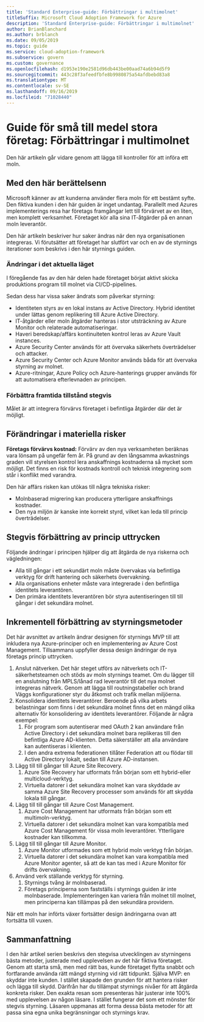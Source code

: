 ```yaml
---
title: 'Standard Enterprise-guide: Förbättringar i multimolnet'
titleSuffix: Microsoft Cloud Adoption Framework for Azure
description: 'Standard Enterprise-guide: Förbättringar i multimolnet'
author: BrianBlanchard
ms.author: brblanch
ms.date: 09/05/2019
ms.topic: guide
ms.service: cloud-adoption-framework
ms.subservice: govern
ms.custom: governance
ms.openlocfilehash: d1953e190e2581d96db443be00aad74a6b94d5f9
ms.sourcegitcommit: 443c28f3afeedfbfe8b9980875a54afdbebd83a8
ms.translationtype: MT
ms.contentlocale: sv-SE
ms.lasthandoff: 09/16/2019
ms.locfileid: "71028440"
---
```

# <a name="small-to-medium-enterprise-guide-multicloud-improvement"></a>Guide för små till medel stora företag: Förbättringar i multimolnet

Den här artikeln går vidare genom att lägga till kontroller för att införa ett moln.

## <a name="advancing-the-narrative"></a>Med den här berättelsenn

Microsoft känner av att kunderna använder flera moln för ett bestämt syfte. Den fiktiva kunden i den här guiden är inget undantag. Parallellt med Azures implementerings resa har företags framgångar lett till förvärvet av en liten, men komplett verksamhet. Företaget kör alla sina IT-åtgärder på en annan moln leverantör.

Den här artikeln beskriver hur saker ändras när den nya organisationen integreras. Vi förutsätter att företaget har slutfört var och en av de styrnings iterationer som beskrivs i den här styrnings guiden.

### <a name="changes-in-the-current-state"></a>Ändringar i det aktuella läget

I föregående fas av den här delen hade företaget börjat aktivt skicka produktions program till molnet via CI/CD-pipelines.

Sedan dess har vissa saker ändrats som påverkar styrning:

- Identiteten styrs av en lokal instans av Active Directory. Hybrid identitet under lättas genom replikering till Azure Active Directory.
- IT-åtgärder eller moln åtgärder hanteras i stor utsträckning av Azure Monitor och relaterade automatiseringar.
- Haveri beredskap/affärs kontinuiteten kontrol leras av Azure Vault instances.
- Azure Security Center används för att övervaka säkerhets överträdelser och attacker.
- Azure Security Center och Azure Monitor används båda för att övervaka styrning av molnet.
- Azure-ritningar, Azure Policy och Azure-hanterings grupper används för att automatisera efterlevnaden av principen.

### <a name="incrementally-improve-the-future-state"></a>Förbättra framtida tillstånd stegvis

Målet är att integrera förvärvs företaget i befintliga åtgärder där det är möjligt.

## <a name="changes-in-tangible-risks"></a>Förändringar i materiella risker

**Företags förvärvs kostnad:** Förvärv av den nya verksamheten beräknas vara lönsam på ungefär fem år. På grund av den långsamma avkastnings graden vill styrelsen kontrol lera anskaffnings kostnaderna så mycket som möjligt. Det finns en risk för kostnads kontroll och teknisk integrering som står i konflikt med varandra.

Den här affärs risken kan utökas till några tekniska risker:

- Molnbaserad migrering kan producera ytterligare anskaffnings kostnader.
- Den nya miljön är kanske inte korrekt styrd, vilket kan leda till princip överträdelser.

## <a name="incremental-improvement-of-the-policy-statements"></a>Stegvis förbättring av princip uttrycken

Följande ändringar i principen hjälper dig att åtgärda de nya riskerna och vägledningen:

- Alla till gångar i ett sekundärt moln måste övervakas via befintliga verktyg för drift hantering och säkerhets övervakning.
- Alla organisations enheter måste vara integrerade i den befintliga identitets leverantören.
- Den primära identitets leverantören bör styra autentiseringen till till gångar i det sekundära molnet.

## <a name="incremental-improvement-of-governance-practices"></a>Inkrementell förbättring av styrningsmetoder

Det här avsnittet av artikeln ändrar designen för styrnings MVP till att inkludera nya Azure-principer och en implementering av Azure Cost Management. Tillsammans uppfyller dessa design ändringar de nya företags princip uttrycken.

1. Anslut nätverken. Det här steget utförs av nätverkets och IT-säkerhetsteamen och stöds av moln styrnings teamet. Om du lägger till en anslutning från MPLS/lånad rad leverantör till det nya molnet integreras nätverk. Genom att lägga till routningstabeller och brand Väggs konfigurationer styr du åtkomst och trafik mellan miljöerna.
1. Konsolidera identitets leverantörer. Beroende på vilka arbets belastningar som finns i det sekundära molnet finns det en mängd olika alternativ för konsolidering av identitets leverantörer. Följande är några exempel:
    1. För program som autentiserar med OAuth 2 kan användare från Active Directory i det sekundära molnet bara replikeras till den befintliga Azure AD-klienten. Detta säkerställer att alla användare kan autentiseras i klienten.
    1. I den andra extrema federationen tillåter Federation att ou flödar till Active Directory lokalt, sedan till Azure AD-instansen.
1. Lägg till till gångar till Azure Site Recovery.
    1. Azure Site Recovery har utformats från början som ett hybrid-eller multicloud-verktyg.
    1. Virtuella datorer i det sekundära molnet kan vara skyddade av samma Azure Site Recovery processer som används för att skydda lokala till gångar.
1. Lägg till till gångar till Azure Cost Management.
    1. Azure Cost Management har utformats från början som ett multimoln-verktyg.
    1. Virtuella datorer i det sekundära molnet kan vara kompatibla med Azure Cost Management för vissa moln leverantörer. Ytterligare kostnader kan tillkomma.
1. Lägg till till gångar till Azure Monitor.
    1. Azure Monitor utformades som ett hybrid moln verktyg från början.
    1. Virtuella datorer i det sekundära molnet kan vara kompatibla med Azure Monitor agenter, så att de kan tas med i Azure Monitor för drifts övervakning.
1. Använd verk ställande verktyg för styrning.
    1. Styrnings tvång är molnbaserad.
    1. Företags principerna som fastställs i styrnings guiden är inte molnbaserade. Implementeringen kan variera från molnet till molnet, men principerna kan tillämpas på den sekundära providern.

När ett moln har införts växer fortsätter design ändringarna ovan att fortsätta till vuxen.

## <a name="conclusion"></a>Sammanfattning

I den här artikel serien beskrivs den stegvisa utvecklingen av styrningens bästa metoder, justerade med upplevelsen av det här fiktiva företaget. Genom att starta små, men med rätt bas, kunde företaget flytta snabbt och fortfarande använda rätt mängd styrning vid rätt tidpunkt. Själva MVP: en skyddar inte kunden. I stället skapade den grunden för att hantera risker och lägga till skydd. Därifrån har du tillämpat styrnings nivåer för att åtgärda konkreta risker. Den exakta resan som presenteras här justerar inte 100% med upplevelsen av någon läsare. I stället fungerar det som ett mönster för stegvis styrning. Läsaren uppmanas att forma dessa bästa metoder för att passa sina egna unika begränsningar och styrnings krav.
